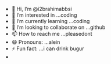 - 👋 Hi, I’m @i2brahimabbsi
- 👀 I’m interested in ...coding
- 🌱 I’m currently learning ...coding
- 💞️ I’m looking to collaborate on ...github
- 📫 How to reach me ...pleasedont
- 😄 Pronouns: ...alein
- ⚡ Fun fact: ...i can drink bugur
- 

<!---
i2brahimabbsi/i2brahimabbsi is a ✨ special ✨ repository because its `README.md` (this file) appears on your GitHub profile.
You can click the Preview link to take a look at your changes.
--->
